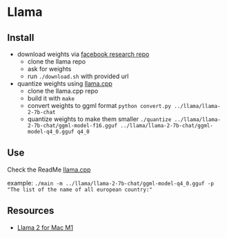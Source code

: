 # Llama

## Install

- download weights via [facebook research repo](https://github.com/facebookresearch/llama#download)
    - clone the llama repo
    - ask for weights
    - run `./download.sh` with provided url
- quantize weights using [llama.cpp](https://github.com/ggerganov/llama.cpp)
    - clone the llama.cpp repo
    - build it with `make`
    - convert weights to ggml format `python convert.py ../llama/llama-2-7b-chat`
    - quantize weights to make them smaller `./quantize ../llama/llama-2-7b-chat/ggml-model-f16.gguf ../llama/llama-2-7b-chat/ggml-model-q4_0.gguf q4_0`

## Use
Check the ReadMe [llama.cpp](https://github.com/ggerganov/llama.cpp/blob/master/examples/main/README.md)

example: `./main -m ../llama/llama-2-7b-chat/ggml-model-q4_0.gguf -p "The list of the name of all european country:"`

## Resources
-  [Llama 2 for Mac M1](https://medium.com/@auslei/llama-2-for-mac-m1-ed67bbd9a0c2)
